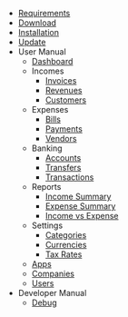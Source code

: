 * [Requirements](requirements)
* [Download](download)
* [Installation](installation)
* [Update](update)
* User Manual
	* [Dashboard](user-manual/dashboard)
	* Incomes
		* [Invoices](user-manual/incomes/invoices)
		* [Revenues](user-manual/incomes/revenues)
		* [Customers](user-manual/incomes/customers)
	* Expenses
		* [Bills](user-manual/expenses/bills)
		* [Payments](user-manual/expenses/payments)
		* [Vendors](user-manual/expenses/vendors)
	* Banking
		* [Accounts](user-manual/banking/accounts)
		* [Transfers](user-manual/banking/transfers)
		* [Transactions](user-manual/banking/transactions)
	* Reports
		* [Income Summary](user-manual/reports/income-summary)
		* [Expense Summary](user-manual/reports/expense-summary)
		* [Income vs Expense](user-manual/reports/income-vs-expense)
	* Settings
		* [Categories](user-manual/settings/categories)
		* [Currencies](user-manual/settings/currencies)
		* [Tax Rates](user-manual/settings/taxes)
	* [Apps](user-manual/apps)
	* [Companies](user-manual/companies)
	* [Users](user-manual/auth/users)
* Developer Manual
    * [Debug](developer-manual/debug)